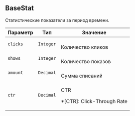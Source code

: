 
## BaseStat

Статистические показатели за период времени.

<table>
    <thead>
        <tr><th>Параметр</th><th>Тип</th><th>Значение</th></tr>
    </thead>
    <tbody>
        <tr>
            <td><code>clicks</code></td>
            <td><code>Integer</code></td>
            <td><br />Количество кликов</td>
        </tr><tr>
            <td><code>shows</code></td>
            <td><code>Integer</code></td>
            <td><br />Количество показов</td>
        </tr><tr>
            <td><code>amount</code></td>
            <td><code>Decimal</code></td>
            <td><br />Сумма списаний</td>
        </tr><tr>
            <td><code>ctr</code></td>
            <td><code>Decimal</code></td>
            <td><br />CTR

*[CTR]: Click-Through Rate</td>
        </tr>
    </tbody>
</table>